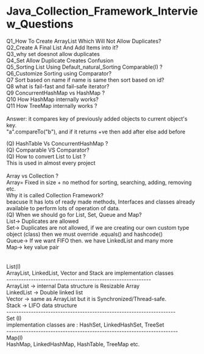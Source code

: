 # Java_Collection_Framework_Interview_Questions
Q1_How To Create ArrayList Which Will Not Allow Duplicates? <br>
Q2_Create A Final List And Add Items into it? <br>
Q3_why set doesnot allow duplicates <br>
Q4_Set Allow Duplicate Creates Confusion <br>
Q5_Sorting List Using Default_natural_Sorting Comparable(I) ? <br>
Q6_Customize Sorting using Comparator? <br>
Q7 Sort based on name if name is same then sort based on id? <br>
Q8 what is fail-fast and fail-safe iterator? <br>
Q9 ConcurrentHashMap vs HashMap ? <br>
Q10 How HashMap internally works? <br>
Q11 How TreeMap internally works ? <br> <br>
    Answer: it compares key of previously added objects to current object's key.<br>
    "a".compareTo("b"), and if it returns +ve then add after else add before <br>

(Q) HashTable Vs ConcurrentHashMap ? <br>
(Q) Comparable VS Comparator? <br>
(Q) How to convert List<Entity> to List<EntityDto> ? <br> This is used in almost every project <br>
<br>
Array vs Collection ? <br>
  Array= Fixed in size + no method for sorting, searching, adding, removing etc. <br>
Why it is called Collection Framework? <br>
   beacuse It has lots of ready made methods, Interfaces and classes already available to perform lots of operation of data. <br>
(Q) When we should go for List, Set, Queue and Map? <br>
    List-> Duplicates are allowed <br>
    Set-> Duplicates are not allowed, if we are creating our own custom type object (class) then we must override .equals() and hashcode() <br>
    Queue-> If we want FIFO then. we have LinkedList and many more <br>
    Map-> key value pair <br>
<br><br>
List(I) <br>
   <tab><tab> ArrayList, LinkedList, Vector and Stack are implementation classes<br>
           -----------------------------------------------------------<br>
           ArrayList -> internal Data structure is Resizable Array<br>
           LinkedList -> Double linked list<br>
           Vector -> same as ArrayList but it is Synchronized/Thread-safe.<br> 
           Stack -> LIFO data structure<br>
---------------------------------------------------------------------<br>
Set (I) <br>
      implementation classes are : HashSet, LinkedHashSet, TreeSet <br>
----------------------------------------------------------------------<br>
Map(I) <br>
   HashMap, LinkedHashMap, HashTable, TreeMap etc. <br>

